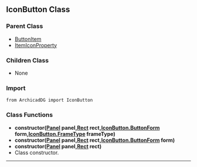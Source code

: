 ## IconButton Class

### Parent Class
* [ButtonItem](ButtonItem.md)
* [ItemIconProperty](../m_item/ItemIconProperty.md)

### Children Class
* None

### Import
```
from ArchicadDG import IconButton
``` 

### Class Functions

* **constructor([Panel](../m_panel/Panel.md) panel,[Rect](../Rect.md) rect,[IconButton.ButtonForm](IconButton_ButtonForm.md) form,[IconButton.FrameType](IconButton_FrameType.md) frameType)**
* **constructor([Panel](../m_panel/Panel.md) panel,[Rect](../Rect.md) rect,[IconButton.ButtonForm](IconButton_ButtonForm.md) form)**
* **constructor([Panel](../m_panel/Panel.md) panel,[Rect](../Rect.md) rect)**
* Class constructor.
-----

